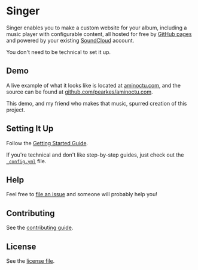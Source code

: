 # Singer

Singer enables you to make a custom website for your album, including a music
player with configurable content, all hosted for free by [GitHub pages](http://pages.github.com/)
and powered by your existing <a href="https://soundcloud.com">SoundCloud</a> account.

You don't need to be technical to set it up.

## Demo

A live example of what it looks like is located at [aminoctu.com](http://aminoctu.com), and
the source can be found at [github.com/pearkes/aminoctu.com](https://github.com/pearkes/aminoctu.com).

This demo, and my friend who makes that music, spurred creation of this project.

## Setting It Up

Follow the [Getting Started Guide](GETTING_STARTED.md).

If you're technical and don't like step-by-step guides, just check
out the [`_config.yml`](_config.yml) file.

## Help

Feel free to [file an issue](https://github.com/pearkes/singer/issues/new)
and someone will probably help you!

## Contributing

See the [contributing guide](CONTRIBUTING.md).

## License

See the [license file](LICENSE.md).
